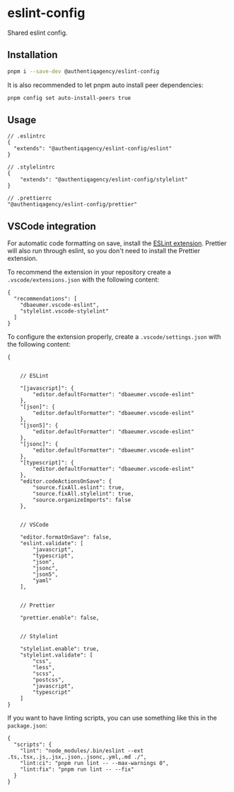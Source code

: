 # eslint-config

Shared eslint config.

## Installation

```sh
pnpm i --save-dev @authentiqagency/eslint-config
```

It is also recommended to let pnpm auto install peer dependencies:

```sh
pnpm config set auto-install-peers true
```

## Usage

```jsonc
// .eslintrc
{
  "extends": "@authentiqagency/eslint-config/eslint"
}
```

```jsonc
// .stylelintrc
{
    "extends": "@authentiqagency/eslint-config/stylelint"
}
```

```jsonc
// .prettierrc
"@authentiqagency/eslint-config/prettier"
```

## VSCode integration

For automatic code formatting on save, install the [ESLint extension](https://marketplace.visualstudio.com/items?itemName=dbaeumer.vscode-eslint).
Prettier will also run through eslint, so you don't need to install the Prettier extension.

To recommend the extension in your repository create a `.vscode/extensions.json` with the following content:

```jsonc
{
  "recommendations": [
    "dbaeumer.vscode-eslint",
    "stylelint.vscode-stylelint"
  ]
}
```

To configure the extension properly, create a `.vscode/settings.json` with the following content:

```jsonc
{


    // ESLint

    "[javascript]": {
        "editor.defaultFormatter": "dbaeumer.vscode-eslint"
    },
    "[json]": {
        "editor.defaultFormatter": "dbaeumer.vscode-eslint"
    },
    "[json5]": {
        "editor.defaultFormatter": "dbaeumer.vscode-eslint"
    },
    "[jsonc]": {
        "editor.defaultFormatter": "dbaeumer.vscode-eslint"
    },
    "[typescript]": {
        "editor.defaultFormatter": "dbaeumer.vscode-eslint"
    },
    "editor.codeActionsOnSave": {
        "source.fixAll.eslint": true,
        "source.fixAll.stylelint": true,
        "source.organizeImports": false
    },


    // VSCode

    "editor.formatOnSave": false,
    "eslint.validate": [
        "javascript",
        "typescript",
        "json",
        "jsonc",
        "json5",
        "yaml"
    ],


    // Prettier

    "prettier.enable": false,


    // Stylelint

    "stylelint.enable": true,
    "stylelint.validate": [
        "css",
        "less",
        "scss",
        "postcss",
        "javascript",
        "typescript"
    ]
}
```

If you want to have linting scripts, you can use something like this in the `package.json`:

```jsonc
{
  "scripts": {
    "lint": "node_modules/.bin/eslint --ext .ts,.tsx,.js,.jsx,.json,.jsonc,.yml,.md ./",
    "lint:ci": "pnpm run lint -- --max-warnings 0",
    "lint:fix": "pnpm run lint -- --fix"
  }
}
```
